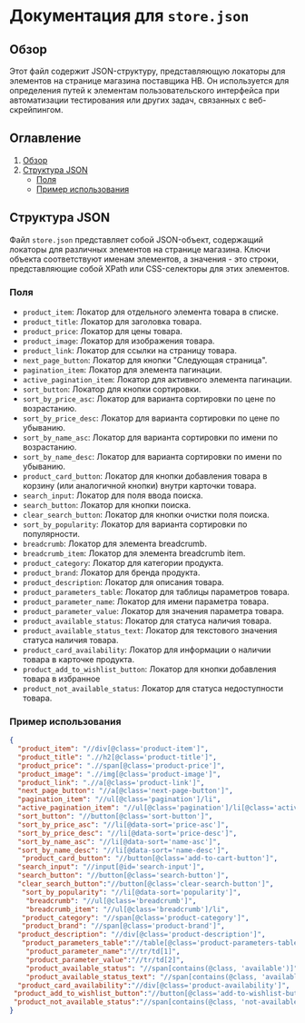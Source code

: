 # Документация для `store.json`

## Обзор

Этот файл содержит JSON-структуру, представляющую локаторы для элементов на странице магазина поставщика HB. Он используется для определения путей к элементам пользовательского интерфейса при автоматизации тестирования или других задач, связанных с веб-скрейпингом.

## Оглавление

1. [Обзор](#обзор)
2. [Структура JSON](#структура-json)
    - [Поля](#поля)
    - [Пример использования](#пример-использования)

## Структура JSON

Файл `store.json` представляет собой JSON-объект, содержащий локаторы для различных элементов на странице магазина. Ключи объекта соответствуют именам элементов, а значения - это строки, представляющие собой XPath или CSS-селекторы для этих элементов.

### Поля

-   `product_item`: Локатор для отдельного элемента товара в списке.
-   `product_title`: Локатор для заголовка товара.
-   `product_price`: Локатор для цены товара.
-   `product_image`: Локатор для изображения товара.
-   `product_link`: Локатор для ссылки на страницу товара.
-   `next_page_button`: Локатор для кнопки "Следующая страница".
-   `pagination_item`: Локатор для элемента пагинации.
-   `active_pagination_item`: Локатор для активного элемента пагинации.
-   `sort_button`: Локатор для кнопки сортировки.
-   `sort_by_price_asc`: Локатор для варианта сортировки по цене по возрастанию.
-   `sort_by_price_desc`: Локатор для варианта сортировки по цене по убыванию.
-   `sort_by_name_asc`: Локатор для варианта сортировки по имени по возрастанию.
-   `sort_by_name_desc`: Локатор для варианта сортировки по имени по убыванию.
-   `product_card_button`: Локатор для кнопки добавления товара в корзину (или аналогичной кнопки) внутри карточки товара.
-   `search_input`: Локатор для поля ввода поиска.
-   `search_button`: Локатор для кнопки поиска.
-   `clear_search_button`: Локатор для кнопки очистки поля поиска.
-   `sort_by_popularity`: Локатор для варианта сортировки по популярности.
-   `breadcrumb`: Локатор для элемента breadcrumb.
-   `breadcrumb_item`: Локатор для элемента breadcrumb item.
-   `product_category`: Локатор для категории продукта.
-   `product_brand`: Локатор для бренда продукта.
-   `product_description`: Локатор для описания товара.
-   `product_parameters_table`: Локатор для таблицы параметров товара.
-   `product_parameter_name`: Локатор для имени параметра товара.
-   `product_parameter_value`: Локатор для значения параметра товара.
-  `product_available_status`: Локатор для статуса наличия товара.
-  `product_available_status_text`: Локатор для текстового значения статуса наличия товара.
- `product_card_availability`: Локатор для информации о наличии товара в карточке продукта.
- `product_add_to_wishlist_button`: Локатор для кнопки добавления товара в избранное
-  `product_not_available_status`: Локатор для статуса недоступности товара.

### Пример использования

```json
{
  "product_item": "//div[@class='product-item']",
  "product_title": ".//h2[@class='product-title']",
  "product_price": ".//span[@class='product-price']",
  "product_image": ".//img[@class='product-image']",
  "product_link": ".//a[@class='product-link']",
  "next_page_button": "//a[@class='next-page-button']",
  "pagination_item": "//ul[@class='pagination']/li",
  "active_pagination_item": "//ul[@class='pagination']/li[@class='active']",
  "sort_button": "//button[@class='sort-button']",
  "sort_by_price_asc": "//li[@data-sort='price-asc']",
  "sort_by_price_desc": "//li[@data-sort='price-desc']",
  "sort_by_name_asc": "//li[@data-sort='name-asc']",
  "sort_by_name_desc": "//li[@data-sort='name-desc']",
   "product_card_button": "//button[@class='add-to-cart-button']",
  "search_input": "//input[@id='search-input']",
  "search_button": "//button[@class='search-button']",
  "clear_search_button":"//button[@class='clear-search-button']",
   "sort_by_popularity": "//li[@data-sort='popularity']",
    "breadcrumb": "//ul[@class='breadcrumb']",
    "breadcrumb_item": "//ul[@class='breadcrumb']/li",
   "product_category": "//span[@class='product-category']",
   "product_brand": "//span[@class='product-brand']",
  "product_description": "//div[@class='product-description']",
   "product_parameters_table":"//table[@class='product-parameters-table']",
    "product_parameter_name":"//tr/td[1]",
    "product_parameter_value":"//tr/td[2]",
    "product_available_status": "//span[contains(@class, 'available')]",
    "product_available_status_text": "//span[contains(@class, 'available')]/text()",
  "product_card_availability":"//div[@class='product-availability']",
 "product_add_to_wishlist_button":"//button[@class='add-to-wishlist-button']",
 "product_not_available_status":"//span[contains(@class, 'not-available')]"
}
```
